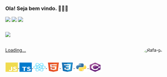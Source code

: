 
 
</div>

##

### Ola! Seja bem vindo. 🙋🏾‍♂️
<div>
 <a href="https://www.instagram.com/wmtres_/" target="_blank"><img src="https://img.shields.io/badge/-Instagram-%23E4405F?style=for-the-badge&logo=instagram&logoColor=white" target="_blank"></a>
 <a href="https://twitter.com/WMTres_" target="_blank"><img src="https://img.shields.io/badge/Twitter-1DA1F2?style=for-the-badge&logo=twitter&logoColor=white" target="_blank"></a>
 <a href="https://www.linkedin.com/in/william-melo-37b561155" target="_blank"><img src="https://img.shields.io/badge/-LinkedIn-%230077B5?style=for-the-badge&logo=linkedin&logoColor=white" target="_blank"></a> 
 </div>
 


##

<div>
 <a href="https://beacons.ai/WMTRES">
  <img height= "180em" src="https://github-readme-stats.vercel.app/api?username=WMTRES&show_icons=true&theme=dark&include_all_comits=true&count_private=true"/>
  </div>
  <img align="right" alt="Rafa-pic" height="150" style="border-radius:50px;" src="https://media4.giphy.com/media/bGgsc5mWoryfgKBx1u/giphy.gif?cid=ecf05e47xsvp79b5nnc532tzggh2foca7znlxk0ndvlzwzg2&ep=v1_gifs_search&rid=giphy.gif&ct=g">
 
 
## 
 Loading...
 <div style="display: inline_block"><br>
   <img align="center" alt="Rafa-Js" height="30" width="40" src="https://raw.githubusercontent.com/devicons/devicon/master/icons/javascript/javascript-plain.svg">
  <img align="center" alt="Rafa-Ts" height="30" width="40" src="https://raw.githubusercontent.com/devicons/devicon/master/icons/typescript/typescript-plain.svg">
  <img align="center" alt="Rafa-React" height="30" width="40" src="https://raw.githubusercontent.com/devicons/devicon/master/icons/react/react-original.svg">
  <img align="center" alt="Rafa-HTML" height="30" width="40" src="https://raw.githubusercontent.com/devicons/devicon/master/icons/html5/html5-original.svg">
  <img align="center" alt="Rafa-CSS" height="30" width="40" src="https://raw.githubusercontent.com/devicons/devicon/master/icons/css3/css3-original.svg">
  <img align="center" alt="Rafa-Python" height="30" width="40" src="https://raw.githubusercontent.com/devicons/devicon/master/icons/python/python-original.svg">
  <img align="center" alt="Rafa-Csharp" height="30" width="40" src="https://raw.githubusercontent.com/devicons/devicon/master/icons/csharp/csharp-original.svg">

</div>

  
  # 
 
 
 

  
 

